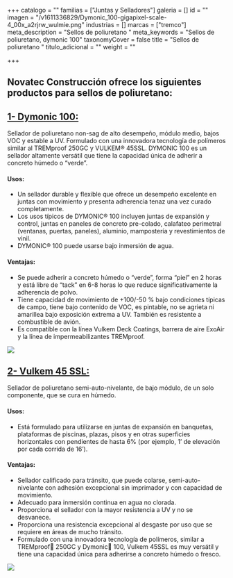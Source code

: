+++
catalogo = ""
familias = ["Juntas y Selladores"]
galeria = []
id = ""
imagen = "/v1611336829/Dymonic_100-gigapixel-scale-4_00x_a2rjrw_wulmie.png"
industrias = []
marcas = ["tremco"]
meta_description = "Sellos de poliuretano "
meta_keywords = "Sellos de poliuretano, dymonic 100"
taxonomyCover = false
title = "Sellos de poliuretano "
titulo_adicional = ""
weight = ""

+++
## Novatec Construcción ofrece los siguientes productos para sellos de poliuretano:

## [**1- Dymonic 100:**](http://www.eucomex.com.mx/portafolio/productos/selladores-rellenos/poliuretano/dymonic-100/)

Sellador de poliuretano non-sag de alto desempeño, módulo medio, bajos VOC y estable a UV. Formulado con una innovadora tecnología de polímeros similar al TREMproof 250GC y VULKEM® 45SSL. DYMONIC 100 es un sellador altamente versátil que tiene la capacidad única de adherir a concreto húmedo o “verde”.

#### **Usos:**

* Un sellador durable y flexible que ofrece un desempeño excelente en juntas con movimiento y presenta adherencia tenaz una vez curado completamente.
* Los usos típicos de DYMONIC® 100 incluyen juntas de expansión y control, juntas en paneles de concreto pre-colado, calafateo perimetral (ventanas, puertas, paneles), aluminio, mampostería y revestimientos de vinil.
* DYMONIC® 100 puede usarse bajo inmersión de agua.

#### **Ventajas:**

* Se puede adherir a concreto húmedo o “verde”, forma “piel” en 2 horas y está libre de “tack” en 6-8 horas lo que reduce significativamente la adherencia de polvo.
* Tiene capacidad de movimiento de +100/-50 % bajo condiciones típicas de campo, tiene bajo contenido de VOC, es pintable, no se agrieta ni amarillea bajo exposición extrema a UV. También es resistente a combustible de avión.
* Es compatible con la línea Vulkem Deck Coatings, barrera de aire ExoAir y la línea de impermeabilizantes TREMproof.

![](https://res.cloudinary.com/drnun7bay/image/upload/v1611336997/WhatsApp_Image_2021-01-22_at_11.31.59_f7kyvb.jpg)

## [**2- Vulkem 45 SSL:**](http://www.eucomex.com.mx/portafolio/productos/selladores-rellenos/poliuretano/vulkem-45ssl/)

Sellador de poliuretano semi-auto-nivelante, de bajo módulo, de un solo componente, que se cura en húmedo.

#### **Usos:**

* Está formulado para utilizarse en juntas de expansión en banquetas, plataformas de piscinas, plazas, pisos y en otras superficies horizontales con pendientes de hasta 6% (por ejemplo, 1’ de elevación por cada corrida de 16’).

#### **Ventajas:**

* Sellador calificado para tránsito, que puede colarse, semi-auto-nivelante con adhesión excepcional sin imprimador y con capacidad de movimiento.
* Adecuado para inmersión continua en agua no clorada.
* Proporciona el sellador con la mayor resistencia a UV y no se desvanece.
* Proporciona una resistencia excepcional al desgaste por uso que se requiere en áreas de mucho tránsito.
* Formulado con una innovadora tecnología de polímeros, similar a TREMproof 250GC y Dymonic 100, Vulkem 45SSL es muy versátil y tiene una capacidad única para adherirse a concreto húmedo o fresco.

![](https://res.cloudinary.com/drnun7bay/image/upload/v1611337306/WhatsApp_Image_2021-01-22_at_11.41.11_ahgj5i.jpg)